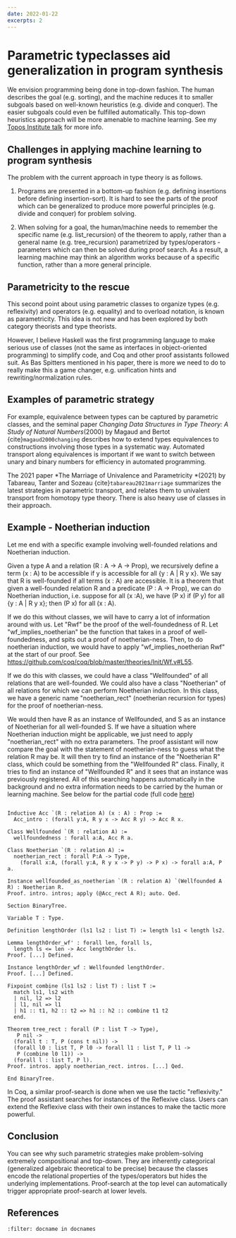 ```yaml
---
date: 2022-01-22
excerpts: 2
---
```


# Parametric typeclasses aid generalization in program synthesis

We envision programming being done in top-down fashion. The human describes the goal (e.g. sorting), and the machine reduces it to smaller subgoals based on well-known heuristics (e.g. divide and conquer). The easier subgoals could even be fulfilled automatically. This top-down heuristics approach will be more amenable to machine learning. See my [Topos Institute talk](2021-04-22-proofs-as-programs-challenges-and-strategies-for-program-synthesis.md/) for more info.

## Challenges in applying machine learning to program synthesis

The problem with the current approach in type theory is as follows.

1. Programs are presented in a bottom-up fashion (e.g. defining insertions before defining insertion-sort). It is hard to see the parts of the proof which can be generalized to produce more powerful principles (e.g. divide and conquer) for problem solving.

2. When solving for a goal, the human/machine needs to remember the specific name (e.g. list_recursion) of the theorem to apply, rather than a general name (e.g. tree_recursion) parametrized by types/operators - parameters which can then be solved during proof search. As a result, a learning machine may think an algorithm works because of a specific function, rather than a more general principle.

## Parametricity to the rescue

This second point about using parametric classes to organize types (e.g. reflexivity) and operators (e.g. equality) and to overload notation, is known as parametricity. This idea is not new and has been explored by both category theorists and type theorists.

However, I believe Haskell was the first programming language to make serious use of classes (not the same as interfaces in object-oriented programming) to simplify code, and Coq and other proof assistants followed suit. As Bas Spitters mentioned in his paper, there is more we need to do to really make this a game changer, e.g. unification hints and rewriting/normalization rules.

## Examples of parametric strategy

For example, equivalence between types can be captured by parametric classes, and the seminal paper *Changing Data Structures in Type Theory: A Study of Natural Numbers*(2000) by Magaud and Bertot {cite}`magaud2000changing` describes how to extend types equivalences to constructions involving those types in a systematic way. Automated transport along equivalences is important if we want to switch between unary and binary numbers for efficiency in automated programming.

The 2021 paper *The Marriage of Univalence and Parametricity *(2021) by Tabareau, Tanter and Sozeau {cite}`tabareau2021marriage` summarizes the latest strategies in parametric transport, and relates them to univalent transport from homotopy type theory. There is also heavy use of classes in their approach.

## Example - Noetherian induction

Let me end with a specific example involving well-founded relations and Noetherian induction.

Given a type A and a relation (R : A -> A -> Prop), we recursively define a term (x : A) to be accessible if y is accessible for all {y : A | R y x}. We say that R is well-founded if all terms (x : A) are accessible. It is a theorem that given a well-founded relation R and a predicate (P : A -> Prop), we can do Noetherian induction, i.e. suppose for all (x :A), we have (P x) if (P y) for all {y : A | R y x}; then (P x) for all (x : A).

If we do this without classes, we will have to carry a lot of information around with us. Let "Rwf" be the proof of the well-foundedness of R. Let "wf_implies_noetherian" be the function that takes in a proof of well-foundedness, and spits out a proof of noetherian-ness. Then, to do noetherian induction, we would have to apply "wf_implies_noetherian Rwf" at the start of our proof. See <https://github.com/coq/coq/blob/master/theories/Init/Wf.v#L55>.

If we do this with classes, we could have a class "Wellfounded" of all relations that are well-founded. We could also have a class "Noetherian" of all relations for which we can perform Noetherian induction. In this class, we have a generic name "noetherian_rect" 
(noetherian recursion for types) for the proof of noetherian-ness. 

We would then have R as an instance of Wellfounded, and S as an instance of Noetherian for all well-founded S. If we have a situation where Noetherian induction might be applicable, we just need to apply "noetherian_rect" with no extra parameters. The proof assistant will now compare the goal with the statement of noetherian-ness to guess what the relation R may be. It will then try to find an instance of the "Noetherian R" class, which could be something from the "Wellfounded R" class. Finally, it tries to find an instance of "Wellfounded R" and it sees that an instance was previously registered. All of this searching happens automatically in the background and no extra information needs to be carried by the human or learning machine. See below for the partial code (full code [here](https://w3id.org/people/shaoweilin/public/parametricity.v))

```coq

Inductive Acc `(R : relation A) (x : A) : Prop :=
  Acc_intro : (forall y:A, R y x -> Acc R y) -> Acc R x.

Class Wellfounded `(R : relation A) :=
  wellfoundedness : forall a:A, Acc R a.

Class Noetherian `(R : relation A) :=
  noetherian_rect : forall P:A -> Type,
    (forall x:A, (forall y:A, R y x -> P y) -> P x) -> forall a:A, P a.

Instance wellfounded_as_noetherian `(R : relation A) `(Wellfounded A R) : Noetherian R.
Proof. intro. intros; apply (@Acc_rect A R); auto. Qed.

Section BinaryTree.

Variable T : Type.

Definition lengthOrder (ls1 ls2 : list T) := length ls1 < length ls2.

Lemma lengthOrder_wf' : forall len, forall ls,
  length ls <= len -> Acc lengthOrder ls.
Proof. [...] Defined.

Instance lengthOrder_wf : Wellfounded lengthOrder.
Proof. [...] Defined.

Fixpoint combine (ls1 ls2 : list T) : list T :=
  match ls1, ls2 with
  | nil, l2 => l2
  | l1, nil => l1
  | h1 :: t1, h2 :: t2 => h1 :: h2 :: combine t1 t2
  end.

Theorem tree_rect : forall (P : list T -> Type),
   P nil ->
  (forall t : T, P (cons t nil)) ->
  (forall l0 : list T, P l0 -> forall l1 : list T, P l1 ->
   P (combine l0 l1)) ->
  (forall l : list T, P l).
Proof. intros. apply noetherian_rect. intros. [...] Qed.

End BinaryTree.

```

In Coq, a similar proof-search is done when we use the tactic "reflexivity." The proof assistant searches for instances of the Reflexive class. Users can extend the Reflexive class with their own instances to make the tactic more powerful.

## Conclusion

You can see why such parametric strategies make problem-solving extremely compositional and top-down. They are inherently categorical (generalized algebraic theoretical to be precise) because the classes encode the relational properties of the types/operators but hides the underlying implementations. Proof-search at the top level can automatically trigger appropriate proof-search at lower levels.

## References

```{bibliography}
:filter: docname in docnames
```